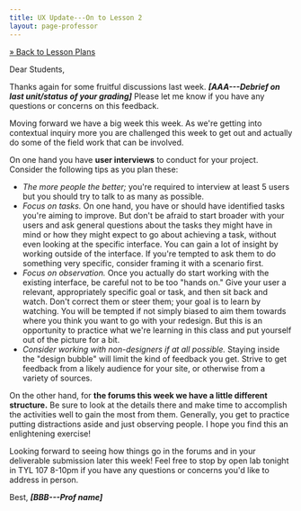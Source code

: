 ```yaml
---
title: UX Update---On to Lesson 2
layout: page-professor
---
```

[&raquo; Back to Lesson Plans](/lesson-plans/)

Dear Students,

Thanks again for some fruitful discussions last week. ***[AAA---Debrief on last unit/status of your grading]*** Please let me know if you have any questions or concerns on this feedback.

Moving forward we have a big week this week. As we're getting into contextual inquiry more you are challenged this week to get out and actually do some of the field work that can be involved.

On one hand you have **user interviews** to conduct for your project. Consider the following tips as you plan these:

* *The more people the better;* you're required to interview at least 5 users but you should try to talk to as many as possible.
* *Focus on tasks.* On one hand, you have or should have identified tasks you're aiming to improve. But don't be afraid to start broader with your users and ask general questions about the tasks they might have in mind or how they might expect to go about achieving a task, without even looking at the specific interface. You can gain a lot of insight by working outside of the interface. If you're tempted to ask them to do something very specific, consider framing it with a scenario first.
* *Focus on observation.* Once you actually do start working with the existing interface, be careful not to be too "hands on." Give your user a relevant, appropriately specific goal or task, and then sit back and watch. Don't correct them or steer them; your goal is to learn by watching. You will be tempted if not simply biased to aim them towards where you think you want to go with your redesign. But this is an opportunity to practice what we're learning in this class and put yourself out of the picture for a bit.
* *Consider working with non-designers if at all possible.* Staying inside the "design bubble" will limit the kind of feedback you get. Strive to get feedback from a likely audience for your site, or otherwise from a variety of sources.

On the other hand, for **the forums this week we have a little different structure.** Be sure to look at the details there and make time to accomplish the activities well to gain the most from them. Generally, you get to practice putting distractions aside and just observing people. I hope you find this an enlightening exercise!

Looking forward to seeing how things go in the forums and in your deliverable submission later this week! Feel free to stop by open lab tonight in TYL 107 8-10pm if you have any questions or concerns you'd like to address in person.

Best,
***[BBB---Prof name]***

